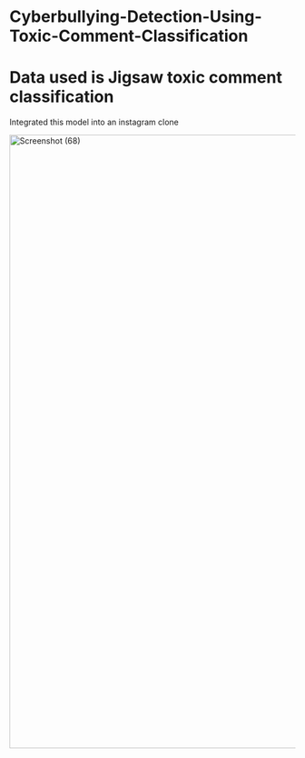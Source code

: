 # Cyberbullying-Detection-Using-Toxic-Comment-Classification
# Data used is Jigsaw toxic comment classification
Integrated this model into an instagram clone


<img width="1920" height="1080" alt="Screenshot (68)" src="https://github.com/user-attachments/assets/49b6c749-7e7e-4224-bc0a-4034fa01984a" />
